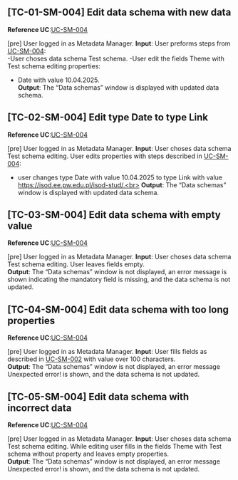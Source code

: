[TC-01-SM-004] Edit data schema with new data
---
**Reference UC**:[UC-SM-004](https://github.com/DPWO-Projekt/dpwo_documentation/blob/main/use_cases/02_Schema_managment/UC-SM-004.md)

[pre] User logged in as Metadata Manager.
**Input**: User preforms steps from [UC-SM-004](https://github.com/DPWO-Projekt/dpwo_documentation/blob/main/use_cases/02_Schema_managment/UC-SM-004.md):<br>
-User choses data schema Test schema.
-User edit the fields Theme with Test schema editing properties:
* Date with value 10.04.2025.<br>
**Output**: The “Data schemas” window is displayed with updated data schema.

[TC-02-SM-004] Edit type Date to type Link
---
**Reference UC**:[UC-SM-004](https://github.com/DPWO-Projekt/dpwo_documentation/blob/main/use_cases/02_Schema_managment/UC-SM-004.md)

[pre] User logged in as Metadata Manager.
**Input**: User choses data schema Test schema editing. User edits properties with steps described in [UC-SM-004](https://github.com/DPWO-Projekt/dpwo_documentation/blob/main/use_cases/02_Schema_managment/UC-SM-004.md):
* user changes type Date with value 10.04.2025 to type Link with value https://isod.ee.pw.edu.pl/isod-stud/.<br>
**Output**: The “Data schemas” window is displayed with updated data schema.

[TC-03-SM-004] Edit data schema with empty value
---
**Reference UC**:[UC-SM-004](https://github.com/DPWO-Projekt/dpwo_documentation/blob/main/use_cases/02_Schema_managment/UC-SM-004.md)

[pre] User logged in as Metadata Manager.
**Input**: User choses data schema Test schema editing. User leaves fields empty.<br>
**Output**: The “Data schemas” window is not displayed, an error message is shown indicating the mandatory field is missing, and the data schema is not updated.

[TC-04-SM-004] Edit data schema with too long properties
---
**Reference UC**:[UC-SM-004](https://github.com/DPWO-Projekt/dpwo_documentation/blob/main/use_cases/02_Schema_managment/UC-SM-004.md)

[pre] User logged in as Metadata Manager.
**Input**: User fills fields as described in [UC-SM-002](https://github.com/DPWO-Projekt/dpwo_documentation/blob/main/use_cases/02_Schema_managment/UC-SM-0042.md) with value over 100 characters.<br>
**Output**: The “Data schemas” window is not displayed, an error message Unexpected error! is shown, and the data schema is not updated.

[TC-05-SM-004] Edit data schema with incorrect data
---
**Reference UC**:[UC-SM-004](https://github.com/DPWO-Projekt/dpwo_documentation/blob/main/use_cases/02_Schema_managment/UC-SM-004.md)

[pre] User logged in as Metadata Manager.
**Input**: User choses data schema Test schema editing. While editing user fills in the fields Theme with Test schema without property and leaves empty properties.<br>
**Output**: The “Data schemas” window is not displayed, an error message Unexpected error! is shown, and the data schema is not updated.